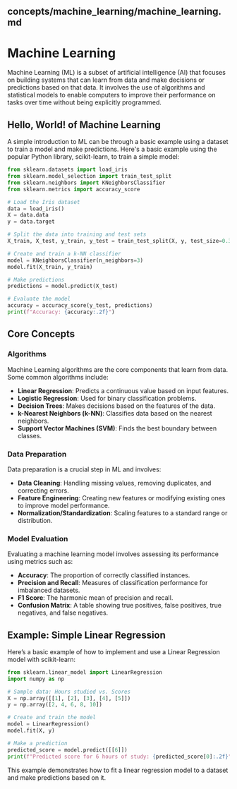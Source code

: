 ## concepts/machine_learning/machine_learning.md

# Machine Learning

Machine Learning (ML) is a subset of artificial intelligence (AI) that focuses on building systems that can learn from data and make decisions or predictions based on that data. It involves the use of algorithms and statistical models to enable computers to improve their performance on tasks over time without being explicitly programmed.

## Hello, World! of Machine Learning

A simple introduction to ML can be through a basic example using a dataset to train a model and make predictions. Here's a basic example using the popular Python library, scikit-learn, to train a simple model:

```python
from sklearn.datasets import load_iris
from sklearn.model_selection import train_test_split
from sklearn.neighbors import KNeighborsClassifier
from sklearn.metrics import accuracy_score

# Load the Iris dataset
data = load_iris()
X = data.data
y = data.target

# Split the data into training and test sets
X_train, X_test, y_train, y_test = train_test_split(X, y, test_size=0.3, random_state=42)

# Create and train a k-NN classifier
model = KNeighborsClassifier(n_neighbors=3)
model.fit(X_train, y_train)

# Make predictions
predictions = model.predict(X_test)

# Evaluate the model
accuracy = accuracy_score(y_test, predictions)
print(f"Accuracy: {accuracy:.2f}")
```

## Core Concepts

### Algorithms

Machine Learning algorithms are the core components that learn from data. Some common algorithms include:

- **Linear Regression**: Predicts a continuous value based on input features.
- **Logistic Regression**: Used for binary classification problems.
- **Decision Trees**: Makes decisions based on the features of the data.
- **k-Nearest Neighbors (k-NN)**: Classifies data based on the nearest neighbors.
- **Support Vector Machines (SVM)**: Finds the best boundary between classes.

### Data Preparation

Data preparation is a crucial step in ML and involves:

- **Data Cleaning**: Handling missing values, removing duplicates, and correcting errors.
- **Feature Engineering**: Creating new features or modifying existing ones to improve model performance.
- **Normalization/Standardization**: Scaling features to a standard range or distribution.

### Model Evaluation

Evaluating a machine learning model involves assessing its performance using metrics such as:

- **Accuracy**: The proportion of correctly classified instances.
- **Precision and Recall**: Measures of classification performance for imbalanced datasets.
- **F1 Score**: The harmonic mean of precision and recall.
- **Confusion Matrix**: A table showing true positives, false positives, true negatives, and false negatives.

## Example: Simple Linear Regression

Here’s a basic example of how to implement and use a Linear Regression model with scikit-learn:

```python
from sklearn.linear_model import LinearRegression
import numpy as np

# Sample data: Hours studied vs. Scores
X = np.array([[1], [2], [3], [4], [5]])
y = np.array([2, 4, 6, 8, 10])

# Create and train the model
model = LinearRegression()
model.fit(X, y)

# Make a prediction
predicted_score = model.predict([[6]])
print(f"Predicted score for 6 hours of study: {predicted_score[0]:.2f}")
```

This example demonstrates how to fit a linear regression model to a dataset and make predictions based on it.

